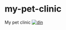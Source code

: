 # my-pet-clinic
My pet clinic
[![din](https://circleci.com/gh/din812/my-pet-clinic.svg?style=svg)](<https://app.circleci.com/pipelines/github/din812/my-pet-clinic>)
